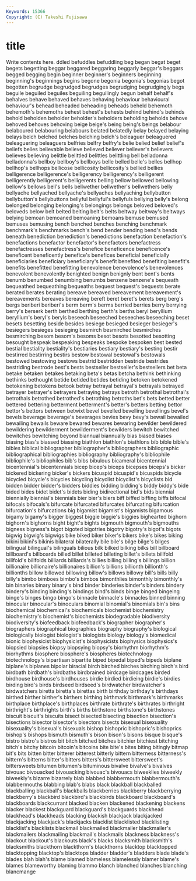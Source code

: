 ```yaml
---
Keywords: 15366 
Copyright: (C) Takeshi Fujisawa
---
```


# title

Write contents here.
ddled befuddles befuddling beg began begat beget begets begetting
beggar beggared beggaring beggarly beggar's beggars begged begging begin beginner
beginner's beginners beginning beginning's beginnings begins begone begonia begonia's begonias
begot begotten begrudge begrudged begrudges begrudging begrudgingly begs beguile beguiled
beguiles beguiling beguilingly begun behalf behalf's behalves behave behaved behaves
behaving behaviour behavioural behaviour's behead beheaded beheading beheads beheld behemoth
behemoth's behemoths behest behest's behests behind behind's behinds behold beholden
beholder beholder's beholders beholding beholds behove behoved behoves behoving beige
beige's being being's beings belabour belaboured belabouring belabours belated belatedly
belay belayed belaying belays belch belched belches belching belch's beleaguer
beleaguered beleaguering beleaguers belfries belfry belfry's belie belied belief belief's
beliefs belies believable believe believed believer believer's believers believes believing
belittle belittled belittles belittling bell belladonna belladonna's bellboy bellboy's bellboys
belle belled belle's belles bellhop bellhop's bellhops bellicose bellicosity bellicosity's
bellied bellies belligerence belligerence's belligerency belligerency's belligerent belligerently belligerent's belligerents
belling bellow bellowed bellowing bellow's bellows bell's bells bellwether bellwether's
bellwethers belly bellyache bellyached bellyache's bellyaches bellyaching bellybutton bellybutton's bellybuttons
bellyful bellyful's bellyfuls bellying belly's belong belonged belonging belonging's belongings
belongs beloved beloved's beloveds below belt belted belting belt's belts
beltway beltway's beltways belying bemoan bemoaned bemoaning bemoans bemuse bemused
bemuses bemusing bench benched benches benching benchmark benchmark's benchmarks bench's
bend bender bending bend's bends beneath benediction benediction's benedictions benefaction
benefaction's benefactions benefactor benefactor's benefactors benefactress benefactresses benefactress's benefice beneficence
beneficence's beneficent beneficently benefice's benefices beneficial beneficially beneficiaries beneficiary beneficiary's
benefit benefited benefiting benefit's benefits benefitted benefitting benevolence benevolence's benevolences
benevolent benevolently benighted benign benignly bent bent's bents benumb benumbed
benumbing benumbs benzene benzene's bequeath bequeathed bequeathing bequeaths bequest bequest's
bequests berate berated berates berating bereave bereaved bereavement bereavement's bereavements
bereaves bereaving bereft beret beret's berets berg berg's bergs beriberi
beriberi's berm berm's berms berried berries berry berrying berry's berserk
berth berthed berthing berth's berths beryl beryllium beryllium's beryl's beryls
beseech beseeched beseeches beseeching beset besets besetting beside besides besiege
besieged besieger besieger's besiegers besieges besieging besmirch besmirched besmirches besmirching
besom besom's besoms besot besots besotted besotting besought bespeak bespeaking
bespeaks bespoke bespoken best bested bestial bestiality bestiality's bestiaries bestiary
bestiary's besting bestir bestirred bestirring bestirs bestow bestowal bestowal's bestowals
bestowed bestowing bestows bestrid bestridden bestride bestrides bestriding bestrode best's
bests bestseller bestseller's bestsellers bet beta betake betaken betakes betaking
beta's betas betcha bethink bethinking bethinks bethought betide betided betides
betiding betoken betokened betokening betokens betook betray betrayal betrayal's betrayals
betrayed betrayer betrayer's betrayers betraying betrays betroth betrothal betrothal's betrothals
betrothed betrothed's betrothing betroths bet's bets betted better bettered bettering
betterment betterment's better's betters betting bettor bettor's bettors between betwixt
bevel bevelled bevelling bevellings bevel's bevels beverage beverage's beverages bevies
bevy bevy's bewail bewailed bewailing bewails beware bewared bewares bewaring
bewilder bewildered bewildering bewilderment bewilderment's bewilders bewitch bewitched bewitches bewitching
beyond biannual biannually bias biased biases biasing bias's biassed biassing
biathlon biathlon's biathlons bib bible bible's bibles biblical bibliographer bibliographer's
bibliographers bibliographic bibliographical bibliographies bibliography bibliography's bibliophile bibliophile's bibliophiles bib's
bibs bibulous bicameral bicentennial bicentennial's bicentennials bicep bicep's biceps bicepses
biceps's bicker bickered bickering bicker's bickers bicuspid bicuspid's bicuspids bicycle
bicycled bicycle's bicycles bicycling bicyclist bicyclist's bicyclists bid bidden bidder
bidder's bidders biddies bidding bidding's biddy biddy's bide bided bides
bidet bidet's bidets biding bidirectional bid's bids biennial biennially biennial's
biennials bier bier's biers biff biffed biffing biffs bifocal bifocals
bifocals's bifurcate bifurcated bifurcates bifurcating bifurcation bifurcation's bifurcations big bigamist
bigamist's bigamists bigamous bigamy bigamy's bigger biggest biggie biggie's biggies
bighearted bighorn bighorn's bighorns bight bight's bights bigmouth bigmouth's bigmouths
bigness bigness's bigot bigoted bigotries bigotry bigotry's bigot's bigots bigwig
bigwig's bigwigs bike biked biker biker's bikers bike's bikes biking
bikini bikini's bikinis bilateral bilaterally bile bile's bilge bilge's bilges
bilingual bilingual's bilinguals bilious bilk bilked bilking bilks bill billboard
billboard's billboards billed billet billeted billeting billet's billets billfold billfold's
billfolds billiards billiards's billies billing billing's billings billion billionaire billionaire's
billionaires billion's billions billionth billionth's billionths billow billowed billowing billow's
billows billowy bill's bills billy billy's bimbo bimboes bimbo's bimbos
bimonthlies bimonthly bimonthly's bin binaries binary binary's bind binder binderies
binder's binders bindery bindery's binding binding's bindings bind's binds binge
binged bingeing binge's binges bingo bingo's binnacle binnacle's binnacles binned
binning binocular binocular's binoculars binomial binomial's binomials bin's bins biochemical
biochemical's biochemicals biochemist biochemistry biochemistry's biochemist's biochemists biodegradable biodiversity biodiversity's
biofeedback biofeedback's biographer biographer's biographers biographical biographies biography biography's biological
biologically biologist biologist's biologists biology biology's biomedical bionic biophysicist biophysicist's
biophysicists biophysics biophysics's biopsied biopsies biopsy biopsying biopsy's biorhythm biorhythm's
biorhythms biosphere biosphere's biospheres biotechnology biotechnology's bipartisan bipartite biped bipedal
biped's bipeds biplane biplane's biplanes bipolar biracial birch birched birches
birching birch's bird birdbath birdbath's birdbaths birdbrained birdcage birdcages birded
birdhouse birdhouse's birdhouses birdie birdied birdieing birdie's birdies birding bird's
birds birdseed birdseed's birdwatcher birdwatcher's birdwatchers biretta biretta's birettas birth
birthday birthday's birthdays birthed birther birther's birthers birthing birthmark birthmark's
birthmarks birthplace birthplace's birthplaces birthrate birthrate's birthrates birthright birthright's birthrights
birth's births birthstone birthstone's birthstones biscuit biscuit's biscuits bisect bisected
bisecting bisection bisection's bisections bisector bisector's bisectors bisects bisexual bisexuality
bisexuality's bisexual's bisexuals bishop bishopric bishopric's bishoprics bishop's bishops bismuth
bismuth's bison bison's bisons bisque bisque's bistro bistro's bistros bit
bitch bitched bitches bitchier bitchiest bitching bitch's bitchy bitcoin bitcoin's
bitcoins bite bite's bites biting bitingly bitmap bit's bits bitten
bitter bitterer bitterest bitterly bittern bitterness bitterness's bittern's bitterns bitter's
bitters bitters's bittersweet bittersweet's bittersweets bitumen bitumen's bituminous bivalve bivalve's
bivalves bivouac bivouacked bivouacking bivouac's bivouacs biweeklies biweekly biweekly's bizarre
bizarrely blab blabbed blabbermouth blabbermouth's blabbermouths blabbing blab's blabs black
blackball blackballed blackballing blackball's blackballs blackberries blackberry blackberrying blackberry's blackbird
blackbird's blackbirds blackboard blackboard's blackboards blackcurrant blacked blacken blackened blackening
blackens blacker blackest blackguard blackguard's blackguards blackhead blackhead's blackheads blacking
blackish blackjack blackjacked blackjacking blackjack's blackjacks blacklist blacklisted blacklisting blacklist's
blacklists blackmail blackmailed blackmailer blackmailer's blackmailers blackmailing blackmail's blackmails blackness
blackness's blackout blackout's blackouts black's blacks blacksmith blacksmith's blacksmiths blackthorn
blackthorn's blackthorns blacktop blacktopped blacktopping blacktop's blacktops bladder bladder's bladders
blade blade's blades blah blah's blame blamed blameless blamelessly blamer
blame's blames blameworthy blaming blammo blanch blanched blanches blanching blancmange
